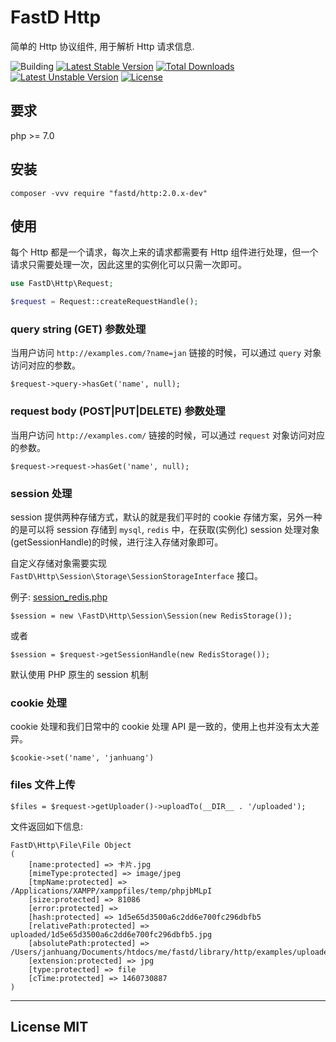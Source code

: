 # FastD Http

简单的 Http 协议组件, 用于解析 Http 请求信息.

![Building](https://api.travis-ci.org/JanHuang/http.svg?branch=master)
[![Latest Stable Version](https://poser.pugx.org/fastd/http/v/stable)](https://packagist.org/packages/fastd/http) [![Total Downloads](https://poser.pugx.org/fastd/http/downloads)](https://packagist.org/packages/fastd/http) [![Latest Unstable Version](https://poser.pugx.org/fastd/http/v/unstable)](https://packagist.org/packages/fastd/http) [![License](https://poser.pugx.org/fastd/http/license)](https://packagist.org/packages/fastd/http)

## 要求

php >= 7.0

## 安装

```
composer -vvv require "fastd/http:2.0.x-dev"
```

## 使用

每个 Http 都是一个请求，每次上来的请求都需要有 Http 组件进行处理，但一个请求只需要处理一次，因此这里的实例化可以只需一次即可。

```php
use FastD\Http\Request;

$request = Request::createRequestHandle();
```

### query string (GET) 参数处理

当用户访问 `http://examples.com/?name=jan` 链接的时候，可以通过 `query` 对象访问对应的参数。

```
$request->query->hasGet('name', null);
```

### request body (POST|PUT|DELETE) 参数处理

当用户访问 `http://examples.com/` 链接的时候，可以通过 `request` 对象访问对应的参数。

```
$request->request->hasGet('name', null);
```

### session 处理

session 提供两种存储方式，默认的就是我们平时的 cookie 存储方案，另外一种的是可以将 session 存储到 `mysql`, `redis` 中，在获取(实例化) session 处理对象(getSessionHandle)的时候，进行注入存储对象即可。

自定义存储对象需要实现 `FastD\Http\Session\Storage\SessionStorageInterface` 接口。

例子: [session_redis.php](./examples/session_redis.php)

```
$session = new \FastD\Http\Session\Session(new RedisStorage());
```

或者

```
$session = $request->getSessionHandle(new RedisStorage());
```

默认使用 PHP 原生的 session 机制

### cookie 处理

cookie 处理和我们日常中的 cookie 处理 API 是一致的，使用上也并没有太大差异。

```
$cookie->set('name', 'janhuang')
```

### files 文件上传

```
$files = $request->getUploader()->uploadTo(__DIR__ . '/uploaded');
```

文件返回如下信息:

```
FastD\Http\File\File Object
(
    [name:protected] => 卡片.jpg
    [mimeType:protected] => image/jpeg
    [tmpName:protected] => /Applications/XAMPP/xamppfiles/temp/phpjbMLpI
    [size:protected] => 81086
    [error:protected] =>
    [hash:protected] => 1d5e65d3500a6c2dd6e700fc296dbfb5
    [relativePath:protected] => uploaded/1d5e65d3500a6c2dd6e700fc296dbfb5.jpg
    [absolutePath:protected] => /Users/janhuang/Documents/htdocs/me/fastd/library/http/examples/uploaded/1d5e65d3500a6c2dd6e700fc296dbfb5.jpg
    [extension:protected] => jpg
    [type:protected] => file
    [cTime:protected] => 1460730887
)
```

----

## License MIT
